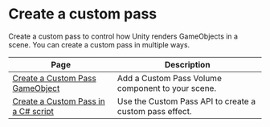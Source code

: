 # Create a custom pass

Create a custom pass to control how Unity renders GameObjects in a scene. You can create a custom pass in multiple ways.

| Page | Description |
|-|-|
|[Create a Custom Pass GameObject](custom-pass-create-gameobject.md)|Add a Custom Pass Volume component to your scene.|
|[Create a Custom Pass in a C# script](Custom-Pass-Scripting.md)|Use the Custom Pass API to create a custom pass effect.|

